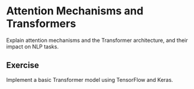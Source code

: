 # Attention Mechanisms and Transformers

Explain attention mechanisms and the Transformer architecture, and their impact on NLP tasks.

## Exercise

Implement a basic Transformer model using TensorFlow and Keras.
